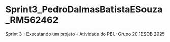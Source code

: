 # Sprint3_PedroDalmasBatistaESouza_RM562462
Sprint 3 - Executando um projeto - Atividade do PBL: Grupo 20 1ESOB 2025
